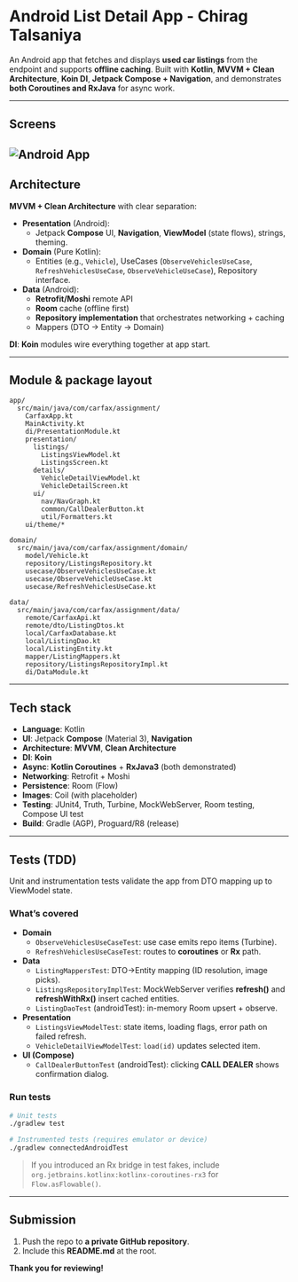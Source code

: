 # Android List Detail App - Chirag Talsaniya

An Android app that fetches and displays **used car listings** from the  endpoint and supports **offline caching**. Built with **Kotlin**, **MVVM + Clean Architecture**, **Koin DI**, **Jetpack Compose + Navigation**, and demonstrates **both Coroutines and RxJava** for async work.

---
## Screens
![Android App](https://i.imgur.com/4MgLmXR.jpeg)
---

## Architecture

**MVVM + Clean Architecture** with clear separation:

- **Presentation** (Android):
  - Jetpack **Compose** UI, **Navigation**, **ViewModel** (state flows), strings, theming.
- **Domain** (Pure Kotlin):
  - Entities (e.g., `Vehicle`), UseCases (`ObserveVehiclesUseCase`, `RefreshVehiclesUseCase`, `ObserveVehicleUseCase`), Repository interface.
- **Data** (Android):
  - **Retrofit/Moshi** remote API
  - **Room** cache (offline first)
  - **Repository implementation** that orchestrates networking + caching
  - Mappers (DTO → Entity → Domain)

**DI**: **Koin** modules wire everything together at app start.

---

## Module & package layout

```
app/
  src/main/java/com/carfax/assignment/
    CarfaxApp.kt
    MainActivity.kt
    di/PresentationModule.kt
    presentation/
      listings/
        ListingsViewModel.kt
        ListingsScreen.kt
      details/
        VehicleDetailViewModel.kt
        VehicleDetailScreen.kt
      ui/
        nav/NavGraph.kt
        common/CallDealerButton.kt
        util/Formatters.kt
    ui/theme/*

domain/
  src/main/java/com/carfax/assignment/domain/
    model/Vehicle.kt
    repository/ListingsRepository.kt
    usecase/ObserveVehiclesUseCase.kt
    usecase/ObserveVehicleUseCase.kt
    usecase/RefreshVehiclesUseCase.kt

data/
  src/main/java/com/carfax/assignment/data/
    remote/CarfaxApi.kt
    remote/dto/ListingDtos.kt
    local/CarfaxDatabase.kt
    local/ListingDao.kt
    local/ListingEntity.kt
    mapper/ListingMappers.kt
    repository/ListingsRepositoryImpl.kt
    di/DataModule.kt
```

---

## Tech stack

- **Language**: Kotlin
- **UI**: Jetpack **Compose** (Material 3), **Navigation**
- **Architecture**: **MVVM**, **Clean Architecture**
- **DI**: **Koin**
- **Async**: **Kotlin Coroutines** + **RxJava3** (both demonstrated)
- **Networking**: Retrofit + Moshi
- **Persistence**: Room (Flow)
- **Images**: Coil (with placeholder)
- **Testing**: JUnit4, Truth, Turbine, MockWebServer, Room testing, Compose UI test
- **Build**: Gradle (AGP), Proguard/R8 (release)

---

## Tests (TDD)

Unit and instrumentation tests validate the app from DTO mapping up to ViewModel state.

### What’s covered
- **Domain**
  - `ObserveVehiclesUseCaseTest`: use case emits repo items (Turbine).
  - `RefreshVehiclesUseCaseTest`: routes to **coroutines** or **Rx** path.
- **Data**
  - `ListingMappersTest`: DTO→Entity mapping (ID resolution, image picks).
  - `ListingsRepositoryImplTest`: MockWebServer verifies **refresh()** and **refreshWithRx()** insert cached entities.
  - `ListingDaoTest` (androidTest): in-memory Room upsert + observe.
- **Presentation**
  - `ListingsViewModelTest`: state items, loading flags, error path on failed refresh.
  - `VehicleDetailViewModelTest`: `load(id)` updates selected item.
- **UI (Compose)**
  - `CallDealerButtonTest` (androidTest): clicking **CALL DEALER** shows confirmation dialog.

### Run tests
```bash
# Unit tests
./gradlew test

# Instrumented tests (requires emulator or device)
./gradlew connectedAndroidTest
```

> If you introduced an Rx bridge in test fakes, include  
> `org.jetbrains.kotlinx:kotlinx-coroutines-rx3` for `Flow.asFlowable()`.

---

## Submission

1. Push the repo to **a private GitHub repository**.
3. Include this **README.md** at the root.


**Thank you for reviewing!**
